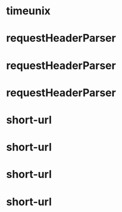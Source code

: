# timeunix
# requestHeaderParser
# requestHeaderParser
# requestHeaderParser
# short-url
# short-url
# short-url
# short-url

